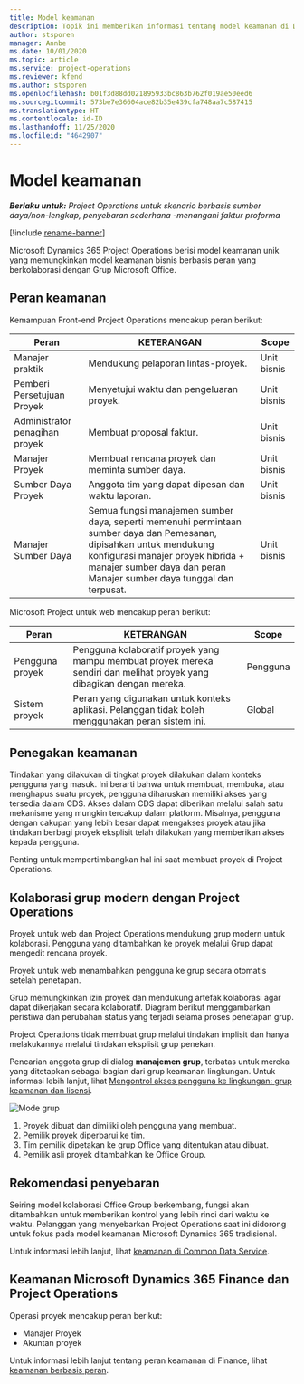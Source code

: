 ```yaml
---
title: Model keamanan
description: Topik ini memberikan informasi tentang model keamanan di Dynamics 365 Project Operations.
author: stsporen
manager: Annbe
ms.date: 10/01/2020
ms.topic: article
ms.service: project-operations
ms.reviewer: kfend
ms.author: stsporen
ms.openlocfilehash: b01f3d88dd021895933bc863b762f019ae50eed6
ms.sourcegitcommit: 573be7e36604ace82b35e439cfa748aa7c587415
ms.translationtype: HT
ms.contentlocale: id-ID
ms.lasthandoff: 11/25/2020
ms.locfileid: "4642907"
---
```

# <a name="security-model"></a>Model keamanan

_**Berlaku untuk:** Project Operations untuk skenario berbasis sumber daya/non-lengkap, penyebaran sederhana -menangani faktur proforma_

[!include [rename-banner](~/includes/cc-data-platform-banner.md)]

Microsoft Dynamics 365 Project Operations berisi model keamanan unik yang memungkinkan model keamanan bisnis berbasis peran yang berkolaborasi dengan Grup Microsoft Office. 


## <a name="security-roles"></a>Peran keamanan
Kemampuan Front-end Project Operations mencakup peran berikut:

| Peran                          | KETERANGAN                                                                                                                                                                 | Scope |
|-------------------------------|-----------------------------------------------------------------------------------------------------------------------------------------------------------------------------|------|
| Manajer praktik              | Mendukung pelaporan lintas-proyek.                                                                                                            | Unit bisnis              |
| Pemberi Persetujuan Proyek              | Menyetujui waktu dan pengeluaran proyek.                                                                                                                              | Unit bisnis |
| Administrator penagihan proyek | Membuat proposal faktur.                                                                                                                                                 | Unit bisnis |
| Manajer Proyek               | Membuat rencana proyek dan meminta sumber daya.                                                                                                                              | Unit bisnis |
| Sumber Daya Proyek              | Anggota tim yang dapat dipesan dan waktu laporan.                                                                                                          | Unit bisnis|
| Manajer Sumber Daya              | Semua fungsi manajemen sumber daya, seperti memenuhi permintaan sumber daya dan Pemesanan, dipisahkan untuk mendukung konfigurasi manajer proyek hibrida + manajer sumber daya dan peran Manajer sumber daya tunggal dan terpusat. | Unit bisnis |


Microsoft Project untuk web mencakup peran berikut:

| Peran           | KETERANGAN                                                                                                        | Scope  |
|----------------|--------------------------------------------------------------------------------------------------------------------|--------|
| Pengguna proyek   | Pengguna kolaboratif proyek yang mampu membuat proyek mereka sendiri dan melihat proyek yang dibagikan dengan mereka. | Pengguna   |
| Sistem proyek | Peran yang digunakan untuk konteks aplikasi. Pelanggan tidak boleh menggunakan peran sistem ini.                                    | Global |

## <a name="security-enforcement"></a>Penegakan keamanan
Tindakan yang dilakukan di tingkat proyek dilakukan dalam konteks pengguna yang masuk. Ini berarti bahwa untuk membuat, membuka, atau menghapus suatu proyek, pengguna diharuskan memiliki akses yang tersedia dalam CDS. Akses dalam CDS dapat diberikan melalui salah satu mekanisme yang mungkin tercakup dalam platform. Misalnya, pengguna dengan cakupan yang lebih besar dapat mengakses proyek atau jika tindakan berbagi proyek eksplisit telah dilakukan yang memberikan akses kepada pengguna.

Penting untuk mempertimbangkan hal ini saat membuat proyek di Project Operations.

## <a name="modern-group-collaboration-with-project-operations"></a>Kolaborasi grup modern dengan Project Operations
Proyek untuk web dan Project Operations mendukung grup modern untuk kolaborasi. Pengguna yang ditambahkan ke proyek melalui Grup dapat mengedit rencana proyek.

Proyek untuk web menambahkan pengguna ke grup secara otomatis setelah penetapan.

Grup memungkinkan izin proyek dan mendukung artefak kolaborasi agar dapat dikerjakan secara kolaboratif. Diagram berikut menggambarkan peristiwa dan perubahan status yang terjadi selama proses penetapan grup.

Project Operations tidak membuat grup melalui tindakan implisit dan hanya melakukannya melalui tindakan eksplisit grup penekan.

Pencarian anggota grup di dialog **manajemen grup**, terbatas untuk mereka yang ditetapkan sebagai bagian dari grup keamanan lingkungan. Untuk informasi lebih lanjut, lihat [Mengontrol akses pengguna ke lingkungan: grup keamanan dan lisensi](https://docs.microsoft.com/power-platform/admin/control-user-access).

![Mode grup](./media/groupsmode.png)

1. Proyek dibuat dan dimiliki oleh pengguna yang membuat.
2. Pemilik proyek diperbarui ke tim.
3. Tim pemilik dipetakan ke grup Office yang ditentukan atau dibuat.
4. Pemilik asli proyek ditambahkan ke Office Group.

## <a name="deployment-recommendation"></a>Rekomendasi penyebaran
Seiring model kolaborasi Office Group berkembang, fungsi akan ditambahkan untuk memberikan kontrol yang lebih rinci dari waktu ke waktu. Pelanggan yang menyebarkan Project Operations saat ini didorong untuk fokus pada model keamanan Microsoft Dynamics 365 tradisional.

Untuk informasi lebih lanjut, lihat [keamanan di Common Data Service](https://docs.microsoft.com/power-platform/admin/wp-security).

## <a name="project-operations-and-microsoft-dynamics-365-finance-security"></a>Keamanan Microsoft Dynamics 365 Finance dan Project Operations
Operasi proyek mencakup peran berikut:

- Manajer Proyek
- Akuntan proyek

Untuk informasi lebih lanjut tentang peran keamanan di Finance, lihat [keamanan berbasis peran](https://docs.microsoft.com/dynamics365/fin-ops-core/dev-itpro/sysadmin/role-based-security).


